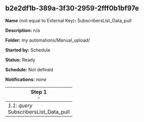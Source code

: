 ## b2e2df1b-389a-3f30-2959-2fff0b1bf97e

**Name** (not equal to External Key)**:** SubscribersList_Data_pull

**Description:** n/a

**Folder:** my automations/Manual_upload/

**Started by:** Schedule

**Status:** Ready

**Schedule:** Not defined

**Notifications:** _none_


| Step 1<br>_<small>-</small>_ |
| --- |
| _1.1: query_<br>SubscribersList_Data_pull |
